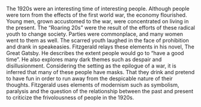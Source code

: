 
The 1920s were an interesting time of interesting people. Although people were torn from the effects of the first world war, the economy flourished. Young men, grown accustomed to the war, were concentrated on living in the present. The “Roaring 20s” were the result of the efforts of these radical youth to change society. Parties were commonplace, and many women went to them as well. The scarred youth laughed in the face of prohibition and drank in speakeasies. Fitzgerald relays these elements in his novel, The Great Gatsby. He describes the extent people would go to “have a good time”. He also explores many dark themes such as despair and disillusionment. Considering the setting as the epilogue of a war, it is inferred that many of these people have masks. That they drink and pretend to have fun in order to run away from the despicable nature of their thoughts. Fitzgerald uses elements of modernism such as symbolism, paralysis and the question of the relationship between the past and present to criticize the frivolousness of people in the 1920s.

